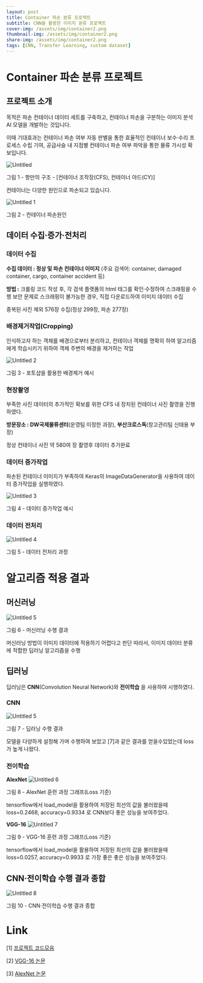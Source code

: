 ```yaml
---
layout: post
title: Container 파손 분류 프로젝트
subtitle: CNN을 활용한 이미지 분류 프로젝트
cover-img: /assets/img/container2.png
thumbnail-img: /assets/img/container2.png
share-img: /assets/img/container2.png
tags: [CNN, Transfer Learning, custom dataset]
---
```


# Container 파손 분류 프로젝트

## 프로젝트 소개

목적은 파손 컨테이너 데이터 세트를 구축하고, 컨테이너 파손을 구분하는 이미지 분석 AI 모델을 개발하는 것입니다.

이때 기대효과는 컨테이너 파손 여부 자동 판별을 통한 효율적인 컨테이너 보수·수리 프로세스 수립 기여, 공급사슬 내 지점별 컨테이너 파손 여부 파악을 통한 물류 가시성 확보입니다.


![Untitled](../assets/img/container3.PNG)

그림 1 - 항만의 구조 - [컨테이너 조작장(CFS), 컨테이너 야드(CY)] 

컨테이너는 다양한 원인으로 파손되고 있습니다.

![Untitled 1](../assets/img/container4.PNG)

그림 2 - 컨테이너 파손원인 


## 데이터 수집·증가·전처리

### 데이터 수집
**수집 데이터 : 정상 및 파손 컨테이너 이미지**
(주요 검색어: container, damaged container, cargo, container accident 등)

**방법 :** 크롤링 코드 작성 후, 각 검색 플랫폼의 html 태그를 확인·수정하여 스크래핑을 수행
보안 문제로 스크래핑이 불가능한 경우, 직접 다운로드하여 이미지 데이터 수집

중복된 사진 제외 576장 수집(정상 299장, 파손 277장)


### 배경제거작업(Cropping)

인식하고자 하는 객체를 배경으로부터 분리하고, 컨테이너 객체를 명확히 하여 알고리즘에게
학습시키기 위하여 객체 주변의 배경을 제거하는 작업

![Untitled 2](../assets/img/container5.PNG)

그림 3 - 포토샵을 활용한 배경제거 예시 

### 현장촬영

부족한 사진 데이터의 추가적인 확보를 위한 CFS 내 장치된 컨테이너 사진 촬영을 진행 하였다.

**방문장소 : DW국제물류센터**(운영팀 이정한 과장), **부산크로스독**(창고관리팀 신태용 부장)

정상 컨테이너 사진 약 580여 장 촬영후 데이터 추가완료

### 데이터 증가작업

파손된 컨테이너 이미지가 부족하여 Keras의 ImageDataGenerator을 사용하여 데이터 증가작업을 실행하였다.

![Untitled 3](../assets/img/container6.PNG)

그림 4 - 데이터 증가작업 예시

### 데이터 전처리

![Untitled 4](../assets/img/container7.PNG)

그림 5 - 데이터 전처리 과정

# 알고리즘 적용 결과

## 머신러닝

![Untitled 5](../assets/img/container8.PNG)

그림 6 - 머신러닝 수행 결과

머신러닝 방법이 이미지 데이터에 적용하기 어렵다고 판단 따라서, 이미지 데이터 분류에 적합한 딥러닝 알고리즘을 수행 


## 딥러닝

딥러닝은 **CNN**(Convolution Neural Network)와 **전이학습** 을 사용하여 시행하였다.

### CNN 

![Untitled 5](../assets/img/container9.PNG)

그림 7 - 딥러닝 수행 결과
 
모델을 다양하게 설정해 가며 수행하여 보았고 [7]과 같은 결과를 얻을수있었는데 loss가 높게 나왔다.

### 전이학습
**AlexNet**
![Untitled 6](../assets/img/container10.PNG)

그림 8 - AlexNet 훈련 과정 그래프(Loss 기준)

tensorflow에서 load_model을 활용하여 저장된 최선의 값을 불러왔을때 loss=0.2468, accuracy=0.9334 로 CNN보다 좋은 성능을 보여주었다.

**VGG-16**
![Untitled 7](../assets/img/container11.PNG)

그림 9 - VGG-16 훈련 과정 그래프(Loss 기준)

tensorflow에서 load_model을 활용하여 저장된 최선의 값을 불러왔을때 loss=0.0257, accuracy=0.9933 로 가장 좋은 좋은 성능을 보여주었다.

## CNN·전이학습 수행 결과 종합

![Untitled 8](../assets/img/container12.PNG)

그림 10 - CNN·전이학습 수행 결과 종합

# Link

[1] [프로젝트 코드모음](https://drive.google.com/drive/folders/1TDt6PFW884Yg8vTDhbJJ9s7PfFcuKQKg?usp=sharing)

[2] [VGG-16 논문](https://arxiv.org/abs/1409.1556)

[3] [AlexNet 논문](https://proceedings.neurips.cc/paper/2012/file/c399862d3b9d6b76c8436e924a68c45b-Paper.pdf)

